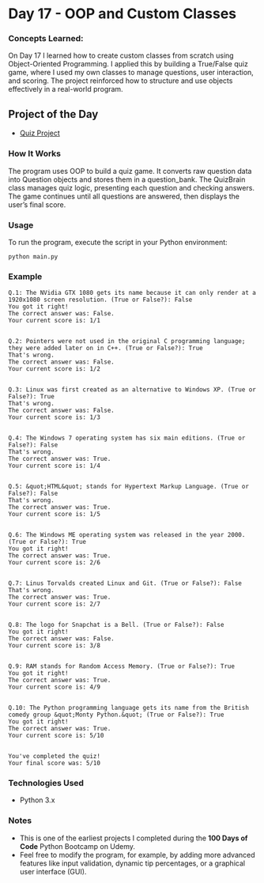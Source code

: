 
# Day 17 - OOP and Custom Classes

### Concepts Learned: 

On Day 17 I learned how to create custom classes from scratch using Object-Oriented Programming. I applied this by building a True/False quiz game, where I used my own classes to manage questions, user interaction, and scoring. The project reinforced how to structure and use objects effectively in a real-world program.

## Project of the Day
- [Quiz Project](Day17/main.py)

### How It Works

The program uses OOP to build a quiz game. It converts raw question data into Question objects and stores them in a question_bank. The QuizBrain class manages quiz logic, presenting each question and checking answers. The game continues until all questions are answered, then displays the user’s final score.

### Usage

To run the program, execute the script in your Python environment:

```
python main.py
```

### Example

```
Q.1: The NVidia GTX 1080 gets its name because it can only render at a 1920x1080 screen resolution. (True or False?): False
You got it right!
The correct answer was: False.
Your current score is: 1/1


Q.2: Pointers were not used in the original C programming language; they were added later on in C++. (True or False?): True
That's wrong.
The correct answer was: False.
Your current score is: 1/2


Q.3: Linux was first created as an alternative to Windows XP. (True or False?): True
That's wrong.
The correct answer was: False.
Your current score is: 1/3


Q.4: The Windows 7 operating system has six main editions. (True or False?): False
That's wrong.
The correct answer was: True.
Your current score is: 1/4


Q.5: &quot;HTML&quot; stands for Hypertext Markup Language. (True or False?): False
That's wrong.
The correct answer was: True.
Your current score is: 1/5


Q.6: The Windows ME operating system was released in the year 2000. (True or False?): True
You got it right!
The correct answer was: True.
Your current score is: 2/6


Q.7: Linus Torvalds created Linux and Git. (True or False?): False
That's wrong.
The correct answer was: True.
Your current score is: 2/7


Q.8: The logo for Snapchat is a Bell. (True or False?): False
You got it right!
The correct answer was: False.
Your current score is: 3/8


Q.9: RAM stands for Random Access Memory. (True or False?): True
You got it right!
The correct answer was: True.
Your current score is: 4/9


Q.10: The Python programming language gets its name from the British comedy group &quot;Monty Python.&quot; (True or False?): True
You got it right!
The correct answer was: True.
Your current score is: 5/10


You've completed the quiz!
Your final score was: 5/10
```

### Technologies Used
- Python 3.x

### Notes

- This is one of the earliest projects I completed during the **100 Days of Code** Python Bootcamp on Udemy.
- Feel free to modify the program, for example, by adding more advanced features like input validation, dynamic tip percentages, or a graphical user interface (GUI).
